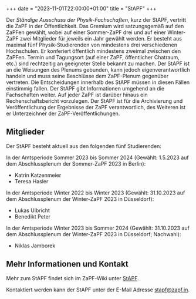 +++
date = "2023-11-01T22:00:00+01:00"
title = "StAPF"
+++

Der *Ständige Ausschuss der Physik-Fachschaften*, kurz der StAPF, vertritt die ZaPF in der Öffentlichkeit. Das Gremium wird satzungsgemäß auf den ZaPFen gewählt, wobei auf einer Sommer-ZaPF drei und auf einer Winter-ZaPF zwei Mitglieder für jeweils ein Jahr gewählt werden. Er besteht aus maximal fünf Physik-Studierenden von mindestens drei verschiedenen Hochschulen. Er konferiert öffentlich mindestens zweimal zwischen den ZaPFen. Termin und Tagungsort (auf einer ZaPF, öffentlicher Chatraum, etc.) sind rechtzeitig an geeigneter Stelle bekannt zu machen. Der StAPF ist an die Weisungen des Plenums gebunden, kann jedoch eigenverantwortlich handeln und muss seine Beschlüsse dem ZaPF-Plenum gegenüber vertreten. Die Entscheidungen innerhalb des StAPF müssen in diesen Fällen einstimmig fallen. Der StAPF gibt Informationen umgehend an die Fachschaften weiter. Auf jeder ZaPF ist darüber hinaus ein Rechenschaftsbericht vorzulegen. Der StAPF ist für die Archivierung und Veröffentlichung der Ergebnisse der ZaPF verantwortlich, des Weiteren ist er Unterzeichner der ZaPF-Veröffentlichungen.

## Mitglieder

Der StAPF besteht aktuell aus den folgenden fünf Studierenden:

In der Amtsperiode Sommer 2023 bis Sommer 2024 (Gewählt: 1.5.2023 auf dem Abschlussplenum der Sommer-ZaPF 2023 in Berlin):

- Katrin Katzenmeier
- Teresa Hasler

In der Amtsperiode Winter 2022 bis Winter 2023 (Gewählt: 31.10.2023 auf dem Abschlussplenum der Winter-ZaPF 2023 in Düsseldorf):

- Lukas Ulbricht
- Benedikt Peter

In der Amtsperiode Winter 2023 bis Sommer 2024 (Gewählt: 31.10.2023 auf dem Abschlussplenum der Winter-ZaPF 2023 in Düsseldorf; Nachwahl):

- Niklas Jamborek

## Mehr Informationen und Kontakt

Mehr zum StAPF findet sich im ZaPF-Wiki unter [StAPF](http://zapf.wiki/StAPF).

Kontaktiert werden kann der StAPF unter der E-Mail Adresse [stapf@zapf.in](mailto:stapf@zapf.in).

